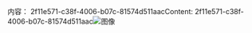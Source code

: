 <span data-ttu-id="6f476-101">内容： 2f11e571-c38f-4006-b07c-81574d511aac</span><span class="sxs-lookup"><span data-stu-id="6f476-101">Content: 2f11e571-c38f-4006-b07c-81574d511aac</span></span>![图像](12891cf4-c55e-464b-85fb-5aa40cce9373.png)

